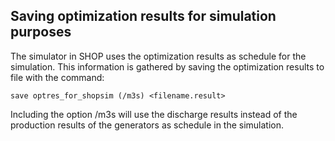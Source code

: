 ## Saving optimization results for simulation purposes
The simulator in SHOP uses the optimization results as schedule for the simulation. This information is gathered by saving the optimization results to file with the command:
```
save optres_for_shopsim (/m3s) <filename.result>
```

Including the option /m3s will use the discharge results instead of the production results of the generators as schedule in the simulation.